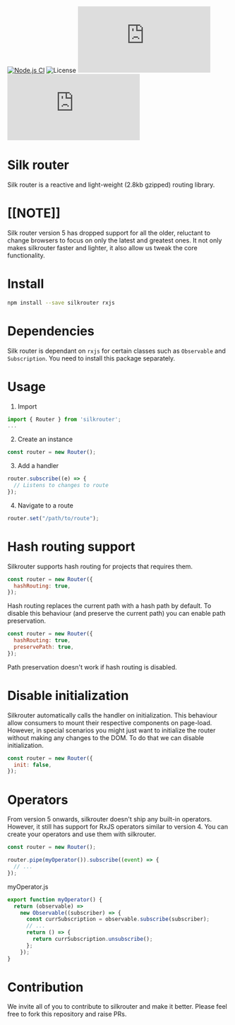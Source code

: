 [![Node.js CI](https://github.com/scssyworks/silkrouter/actions/workflows/node.js.yml/badge.svg)](https://github.com/scssyworks/silkrouter/actions/workflows/node.js.yml)
![License](https://img.shields.io/github/license/scssyworks/silkrouter)
![GitHub file size in bytes](https://img.shields.io/github/size/scssyworks/silkrouter/dist/esm/silkrouter.esm.min.js?label=minified)
![GitHub file size in bytes](https://img.shields.io/github/size/scssyworks/silkrouter/dist/esm/silkrouter.esm.js?label=unminified)

# Silk router

Silk router is a reactive and light-weight (2.8kb gzipped) routing library.

# [[NOTE]]

Silk router version 5 has dropped support for all the older, reluctant to change
browsers to focus on only the latest and greatest ones. It not only makes
silkrouter faster and lighter, it also allow us tweak the core functionality.

# Install

```sh
npm install --save silkrouter rxjs
```

# Dependencies

Silk router is dependant on `rxjs` for certain classes such as `Observable` and
`Subscription`. You need to install this package separately.

# Usage

1. Import

```js
import { Router } from 'silkrouter';
...
```

2. Create an instance

```js
const router = new Router();
```

3. Add a handler

```js
router.subscribe((e) => {
  // Listens to changes to route
});
```

4. Navigate to a route

```js
router.set("/path/to/route");
```

# Hash routing support

Silkrouter supports hash routing for projects that requires them.

```js
const router = new Router({
  hashRouting: true,
});
```

Hash routing replaces the current path with a hash path by default. To disable
this behaviour (and preserve the current path) you can enable path preservation.

```js
const router = new Router({
  hashRouting: true,
  preservePath: true,
});
```

Path preservation doesn't work if hash routing is disabled.

# Disable initialization

Silkrouter automatically calls the handler on initialization. This behaviour
allow consumers to mount their respective components on page-load. However, in
special scenarios you might just want to initialize the router without making
any changes to the DOM. To do that we can disable initialization.

```js
const router = new Router({
  init: false,
});
```

# Operators

From version 5 onwards, silkrouter doesn't ship any built-in operators. However,
it still has support for RxJS operators similar to version 4. You can create
your operators and use them with silkrouter.

```js
const router = new Router();

router.pipe(myOperator()).subscribe((event) => {
  // ...
});
```

myOperator.js

```js
export function myOperator() {
  return (observable) =>
    new Observable((subscriber) => {
      const currSubscription = observable.subscribe(subscriber);
      // ...
      return () => {
        return currSubscription.unsubscribe();
      };
    });
}
```

# Contribution

We invite all of you to contribute to silkrouter and make it better. Please feel
free to fork this repository and raise PRs.
